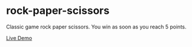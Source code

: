 # rock-paper-scissors

Classic game rock paper scissors. You win as soon as you reach 5 points.

[Live Demo](https://mendozagianfranco.github.io/rock-paper-scissors/)
